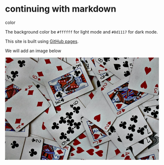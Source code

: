# continuing with markdown
color

The background color  be `#ffffff` for light mode and `#0d1117` for dark mode.

This site is built using [GitHub pages](https://pages.github.com/).

We will add an image below

![play your cards right](https://github.com/mungaig/docs_test/blob/main/cards.jpg)

